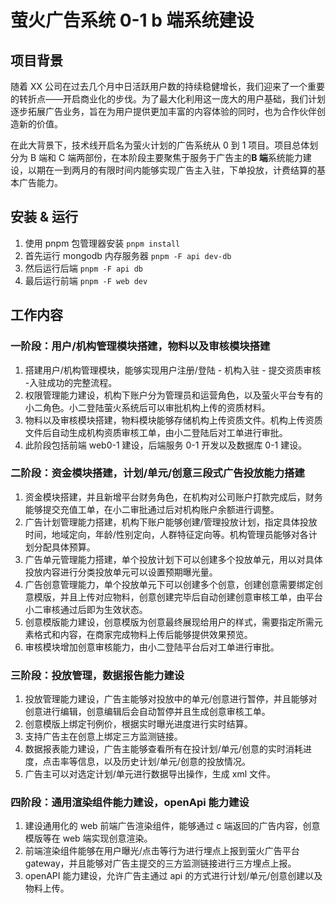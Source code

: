 # 萤火广告系统 0-1 b 端系统建设

## 项目背景

随着 XX 公司在过去几个月中日活跃用户数的持续稳健增长，我们迎来了一个重要的转折点——开启商业化的步伐。为了最大化利用这一庞大的用户基础，我们计划逐步拓展广告业务，旨在为用户提供更加丰富的内容体验的同时，也为合作伙伴创造新的价值。

在此大背景下，技术线开启名为萤火计划的广告系统从 0 到 1 项目。项目总体划分为 B 端和 C 端两部份，在本阶段主要聚焦于服务于广告主的**B 端**系统能力建设，以期在一到两月的有限时间内能够实现广告主入驻，下单投放，计费结算的基本广告能力。

## 安装 & 运行

1. 使用 pnpm 包管理器安装 `pnpm install`
2. 首先运行 mongodb 内存服务器 `pnpm -F api dev-db`
3. 然后运行后端 `pnpm -F api db`
4. 最后运行前端 `pnpm -F web dev`

## 工作内容

### 一阶段：用户/机构管理模块搭建，物料以及审核模块搭建

1. 搭建用户/机构管理模块，能够实现用户注册/登陆 - 机构入驻 - 提交资质审核 -入驻成功的完整流程。
2. 权限管理能力建设，机构下账户分为管理员和运营角色，以及萤火平台专有的小二角色。小二登陆萤火系统后可以审批机构上传的资质材料。
3. 物料以及审核模块搭建，物料模块能够存储机构上传资质文件。机构上传资质文件后自动生成机构资质审核工单，由小二登陆后对工单进行审批。
4. 此阶段包括前端 web0-1 建设，后端服务 0-1 开发以及数据库 0-1 建设。

### 二阶段：资金模块搭建，计划/单元/创意三段式广告投放能力搭建

1. 资金模块搭建，并且新增平台财务角色，在机构对公司账户打款完成后，财务能够提交充值工单，在小二审批通过后对机构账户余额进行调整。
2. 广告计划管理能力搭建，机构下账户能够创建/管理投放计划，指定具体投放时间，地域定向，年龄/性别定向，人群特征定向等。机构管理员能够对各计划分配具体预算。
3. 广告单元管理能力搭建，单个投放计划下可以创建多个投放单元，用以对具体投放内容进行分类投放单元可以设置预期曝光量。
4. 广告创意管理能力，单个投放单元下可以创建多个创意，创建创意需要绑定创意模版，并且上传对应物料，创意创建完毕后自动创建创意审核工单，由平台小二审核通过后即为生效状态。
5. 创意模版能力建设，创意模版为创意最终展现给用户的样式，需要指定所需元素格式和内容，在商家完成物料上传后能够提供效果预览。
6. 审核模块增加创意审核能力，由小二登陆平台后对工单进行审批。

### 三阶段：投放管理，数据报告能力建设

1. 投放管理能力建设，广告主能够对投放中的单元/创意进行暂停，并且能够对创意进行编辑，创意编辑后会自动暂停并且生成创意审核工单。
2. 创意模版上绑定刊例价，根据实时曝光进度进行实时结算。
3. 支持广告主在创意上绑定三方监测链接。
4. 数据报表能力建设，广告主能够查看所有在投计划/单元/创意的实时消耗进度，点击率等信息，以及历史计划/单元/创意的投放情况。
5. 广告主可以对选定计划/单元进行数据导出操作，生成 xml 文件。

### 四阶段：通用渲染组件能力建设，openApi 能力建设

1. 建设通用化的 web 前端广告渲染组件，能够通过 c 端返回的广告内容，创意模版等在 web 端实现创意渲染。
2. 前端渲染组件能够在用户曝光/点击等行为进行埋点上报到萤火广告平台 gateway，并且能够对广告主提交的三方监测链接进行三方埋点上报。
3. openAPI 能力建设，允许广告主通过 api 的方式进行计划/单元/创意创建以及物料上传。
